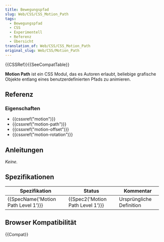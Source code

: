 ```yaml
---
title: Bewegungspfad
slug: Web/CSS/CSS_Motion_Path
tags:
  - Bewegungspfad
  - CSS
  - Experimentell
  - Referenz
  - Übersicht
translation_of: Web/CSS/CSS_Motion_Path
original_slug: Web/CSS/Motion_Path
---
```

{{CSSRef}}{{SeeCompatTable}}

**Motion Path** ist ein CSS Modul, das es Autoren erlaubt, beliebige grafische Objekte entlang eines benutzerdefinierten Pfads zu animieren.

## Referenz

### Eigenschaften

- {{cssxref("motion")}}
- {{cssxref("motion-path")}}
- {{cssxref("motion-offset")}}
- {{cssxref("motion-rotation")}}

## Anleitungen

_Keine._

## Spezifikationen

| Spezifikation                                    | Status                                       | Kommentar                |
| ------------------------------------------------ | -------------------------------------------- | ------------------------ |
| {{SpecName('Motion Path Level 1')}} | {{Spec2('Motion Path Level 1')}} | Ursprüngliche Definition |

## Browser Kompatibilität

{{Compat}}
